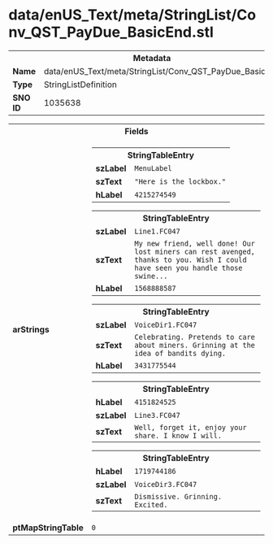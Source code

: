 <h1>data/enUS_Text/meta/StringList/Conv_QST_PayDue_BasicEnd.stl</h1><table><tr><th colspan="100%">Metadata</th></tr><tr><td><b>Name</b></td><td>data/enUS_Text/meta/StringList/Conv_QST_PayDue_BasicEnd.stl</td></tr><tr><td><b>Type</b></td><td>StringListDefinition</td></tr><tr><td><b>SNO ID</b></td><td>1035638</td></tr></table>

<table><tr><th colspan="100%">Fields</th></tr><tr><td><b>arStrings</b></td><td><table><tr><th colspan="100%">StringTableEntry</th></tr><tr><td><b>szLabel</b></td><td><code>MenuLabel</code></td></tr><tr><td><b>szText</b></td><td><code>"Here is the lockbox."</code></td></tr><tr><td><b>hLabel</b></td><td><code>4215274549</code></td></tr></table>


<table><tr><th colspan="100%">StringTableEntry</th></tr><tr><td><b>szLabel</b></td><td><code>Line1.FC047</code></td></tr><tr><td><b>szText</b></td><td><code>My new friend, well done! Our lost miners can rest avenged, thanks to you. Wish I could have seen you handle those swine...</code></td></tr><tr><td><b>hLabel</b></td><td><code>1568888587</code></td></tr></table>


<table><tr><th colspan="100%">StringTableEntry</th></tr><tr><td><b>szLabel</b></td><td><code>VoiceDir1.FC047</code></td></tr><tr><td><b>szText</b></td><td><code>Celebrating. Pretends to care about miners. Grinning at the idea of bandits dying.</code></td></tr><tr><td><b>hLabel</b></td><td><code>3431775544</code></td></tr></table>


<table><tr><th colspan="100%">StringTableEntry</th></tr><tr><td><b>hLabel</b></td><td><code>4151824525</code></td></tr><tr><td><b>szLabel</b></td><td><code>Line3.FC047</code></td></tr><tr><td><b>szText</b></td><td><code>Well, forget it, enjoy your share. I know I will.</code></td></tr></table>


<table><tr><th colspan="100%">StringTableEntry</th></tr><tr><td><b>hLabel</b></td><td><code>1719744186</code></td></tr><tr><td><b>szLabel</b></td><td><code>VoiceDir3.FC047</code></td></tr><tr><td><b>szText</b></td><td><code>Dismissive. Grinning. Excited.</code></td></tr></table>


</td></tr><tr><td><b>ptMapStringTable</b></td><td><code>0</code></td></tr></table>

